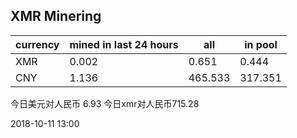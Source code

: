 ## XMR Minering

|currency|mined in last 24 hours|all|in pool|
|---|---|---|---|
|XMR|0.002|0.651|0.444|
|CNY|1.136|465.533|317.351|

今日美元对人民币 6.93	今日xmr对人民币715.28


2018-10-11 13:00